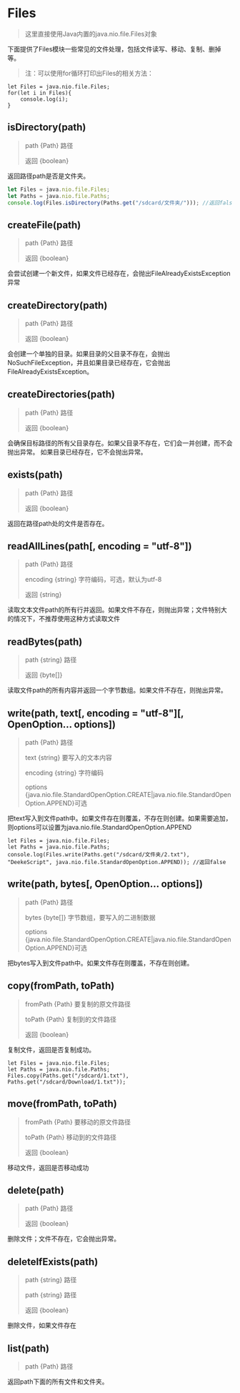 # Files

> 这里直接使用Java内置的java.nio.file.Files对象

下面提供了Files模块一些常见的文件处理，包括文件读写、移动、复制、删掉等。

> 注：可以使用for循环打印出Files的相关方法：
```
let Files = java.nio.file.Files;
for(let i in Files){
    console.log(i);
}
```

## isDirectory(path)
> path {Path} 路径
> 
> 返回 {boolean}

返回路径path是否是文件夹。

```javascript
let Files = java.nio.file.Files;
let Paths = java.nio.file.Paths;
console.log(Files.isDirectory(Paths.get("/sdcard/文件夹/"))); //返回false
```


## createFile(path)
> path {Path} 路径
> 
> 返回 {boolean}

会尝试创建一个新文件，如果文件已经存在，会抛出FileAlreadyExistsException异常

## createDirectory(path)
> path {Path} 路径
> 
> 返回 {boolean}

会创建一个单独的目录。如果目录的父目录不存在，会抛出 NoSuchFileException，并且如果目录已经存在，它会抛出 FileAlreadyExistsException。


## createDirectories(path)
> path {Path} 路径
> 
> 返回 {boolean}

会确保目标路径的所有父目录存在。如果父目录不存在，它们会一并创建，而不会抛出异常。
如果目录已经存在，它不会抛出异常。

## exists(path)
> path {Path} 路径
> 
> 返回 {boolean}

返回在路径path处的文件是否存在。


## readAllLines(path[, encoding = "utf-8"])
> path {Path} 路径
> 
> encoding {string} 字符编码，可选，默认为utf-8
> 
> 返回 {string}

读取文本文件path的所有行并返回。如果文件不存在，则抛出异常；文件特别大的情况下，不推荐使用这种方式读取文件

## readBytes(path)
> path {string} 路径
> 
> 返回 {byte[]}

读取文件path的所有内容并返回一个字节数组。如果文件不存在，则抛出异常。

## write(path, text[, encoding = "utf-8"][, OpenOption... options])
> path {Path} 路径
> 
> text {string} 要写入的文本内容
> 
> encoding {string} 字符编码
>
> options {java.nio.file.StandardOpenOption.CREATE|java.nio.file.StandardOpenOption.APPEND}可选

把text写入到文件path中。如果文件存在则覆盖，不存在则创建。如果需要追加，则options可以设置为java.nio.file.StandardOpenOption.APPEND

```
let Files = java.nio.file.Files;
let Paths = java.nio.file.Paths;
console.log(Files.write(Paths.get("/sdcard/文件夹/2.txt"), "DeekeScript", java.nio.file.StandardOpenOption.APPEND)); //返回false
```

## write(path, bytes[, OpenOption... options])
> path {Path} 路径
> 
> bytes {byte[]} 字节数组，要写入的二进制数据
>
> options {java.nio.file.StandardOpenOption.CREATE|java.nio.file.StandardOpenOption.APPEND}可选

把bytes写入到文件path中。如果文件存在则覆盖，不存在则创建。

## copy(fromPath, toPath)
> fromPath {Path} 要复制的原文件路径
> 
> toPath {Path} 复制到的文件路径
> 
> 返回 {boolean}

复制文件，返回是否复制成功。

```
let Files = java.nio.file.Files;
let Paths = java.nio.file.Paths;
Files.copy(Paths.get("/sdcard/1.txt"), Paths.get("/sdcard/Download/1.txt"));
```

## move(fromPath, toPath)
> fromPath {Path} 要移动的原文件路径
> 
> toPath {Path} 移动到的文件路径
> 
> 返回 {boolean}

移动文件，返回是否移动成功


## delete(path)
> path {Path} 路径
> 
> 返回 {boolean}

删除文件；文件不存在，它会抛出异常。

## deleteIfExists(path)
> path {string} 路径
> 
> path {string} 路径
> 
> 返回 {boolean}

删除文件，如果文件存在


## list(path)
> path {Path} 路径
> 

返回path下面的所有文件和文件夹。
